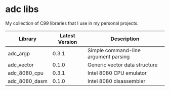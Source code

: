 adc libs
========================

My collection of C99 libraries that I use in my personal projects.

| Library       | Latest Version | Description                          |
|---------------|----------------|--------------------------------------|
| adc_argp      | 0.3.1          | Simple command-line argument parsing |
| adc_vector    | 0.1.0          | Generic vector data structure        |
| adc_8080_cpu  | 0.3.1          | Intel 8080 CPU emulator              |
| adc_8080_dasm | 0.1.0          | Intel 8080 disassembler              |
